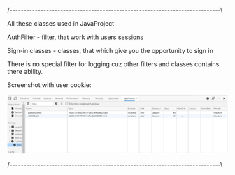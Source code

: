 /---------------------------------------------------------------------------\

All these classes used in JavaProject

AuthFilter - filter, that work with users sessions

Sign-in classes - classes, that which give you the opportunity to sign in

There is no special filter for logging cuz other filters and classes contains there ability.

Screenshot with user cookie:

![User cookie](https://github.com/OneWayDream/University-tasks/blob/main/Java%20Third%20Semester/5/CookieExample.png?raw=true)

/---------------------------------------------------------------------------\
